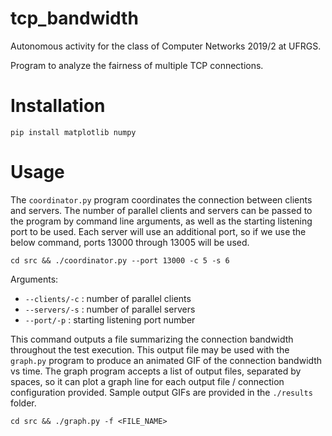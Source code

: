 # tcp_bandwidth
Autonomous activity for the class of Computer Networks 2019/2 at UFRGS.

Program to analyze the fairness of multiple TCP connections.

# Installation

```
pip install matplotlib numpy
```


# Usage

The `coordinator.py` program coordinates the connection between clients and servers. The number of parallel clients and servers can be passed to the program by command line arguments, as well as the starting listening port to be used. Each server will use an additional port, so if we use the below command, ports 13000 through 13005 will be used.

```
cd src && ./coordinator.py --port 13000 -c 5 -s 6 
```

Arguments:
- `--clients/-c` : number of parallel clients
- `--servers/-s` :  number of parallel servers
- `--port/-p` : starting listening port number

This command outputs a file summarizing the connection bandwidth throughout the test execution. This output file may be used with the `graph.py` program to produce an animated GIF of the connection bandwidth vs time. The graph program accepts a list of output files, separated by spaces, so it can plot a graph line for each output file / connection configuration provided. Sample output GIFs are provided in the `./results` folder.

```
cd src && ./graph.py -f <FILE_NAME>
```

